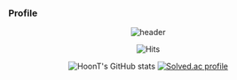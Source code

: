 ### Profile

<div align="center">
  
![header](https://capsule-render.vercel.app/api?type=transparent&color=auto&height=100&section=header&text=Hoon-T&fontSize=45)

![Hits](https://hits.seeyoufarm.com/api/count/incr/badge.svg?url=https%3A%2F%2Fgithub.com%2FHoonT&count_bg=%23BA3DC8&title_bg=%23000000&icon=&icon_color=%23E7E7E7&title=hits&edge_flat=false)

![HoonT's GitHub stats](https://github-readme-stats.vercel.app/api?username=HoonT&show_icons=true&theme=material-palenight)
[![Solved.ac
profile](http://mazassumnida.wtf/api/v2/generate_badge?boj=wbkhkyg)](https://solved.ac/wbkhkyg)

</div>
